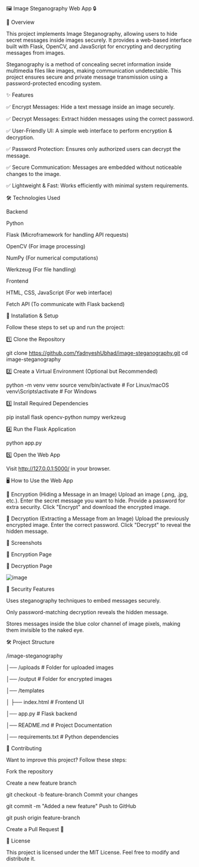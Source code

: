 🖼️ Image Steganography Web App 🔒


📌 Overview

This project implements Image Steganography, allowing users to hide secret messages inside images securely. It provides a web-based interface built with Flask, OpenCV, and JavaScript for encrypting and decrypting messages from images.


Steganography is a method of concealing secret information inside multimedia files like images, making communication undetectable. This project ensures secure and private message transmission using a password-protected encoding system.



✨ Features

✅ Encrypt Messages: Hide a text message inside an image securely.

✅ Decrypt Messages: Extract hidden messages using the correct password.

✅ User-Friendly UI: A simple web interface to perform encryption & decryption.

✅ Password Protection: Ensures only authorized users can decrypt the message.

✅ Secure Communication: Messages are embedded without noticeable changes to the image.

✅ Lightweight & Fast: Works efficiently with minimal system requirements.



🛠️ Technologies Used

Backend

Python

Flask (Microframework for handling API requests)

OpenCV (For image processing)

NumPy (For numerical computations)

Werkzeug (For file handling)


Frontend

HTML, CSS, JavaScript (For web interface)

Fetch API (To communicate with Flask backend)




🚀 Installation & Setup

Follow these steps to set up and run the project:


1️⃣ Clone the Repository


git clone https://github.com/YadnyeshUbhad/image-steganography.git
cd image-steganography


2️⃣ Create a Virtual Environment (Optional but Recommended)


python -m venv venv
source venv/bin/activate  # For Linux/macOS
venv\Scripts\activate  # For Windows


3️⃣ Install Required Dependencies


pip install flask opencv-python numpy werkzeug


4️⃣ Run the Flask Application


python app.py


5️⃣ Open the Web App

Visit http://127.0.0.1:5000/ in your browser.



🖥️ How to Use the Web App


🔹 Encryption (Hiding a Message in an Image)
Upload an image (.png, .jpg, etc.).
Enter the secret message you want to hide.
Provide a password for extra security.
Click "Encrypt" and download the encrypted image.


🔹 Decryption (Extracting a Message from an Image)
Upload the previously encrypted image.
Enter the correct password.
Click "Decrypt" to reveal the hidden message.


📸 Screenshots


🔹 Encryption Page



🔹 Decryption Page

![image](https://github.com/user-attachments/assets/feac0812-6be8-4148-abee-6cdc0b2bb9c4)



🔐 Security Features

Uses steganography techniques to embed messages securely.

Only password-matching decryption reveals the hidden message.

Stores messages inside the blue color channel of image pixels, making them invisible to the naked eye.

🛠️ Project Structure



/image-steganography

│── /uploads              # Folder for uploaded images

│── /output               # Folder for encrypted images

│── /templates

│    ├── index.html       # Frontend UI

│── app.py                # Flask backend

│── README.md             # Project Documentation

│── requirements.txt      # Python dependencies


📌 Contributing

Want to improve this project? Follow these steps:


Fork the repository

Create a new feature branch

git checkout -b feature-branch
Commit your changes



git commit -m "Added a new feature"
Push to GitHub



git push origin feature-branch


Create a Pull Request 🚀


📄 License

This project is licensed under the MIT License. Feel free to modify and distribute it.

